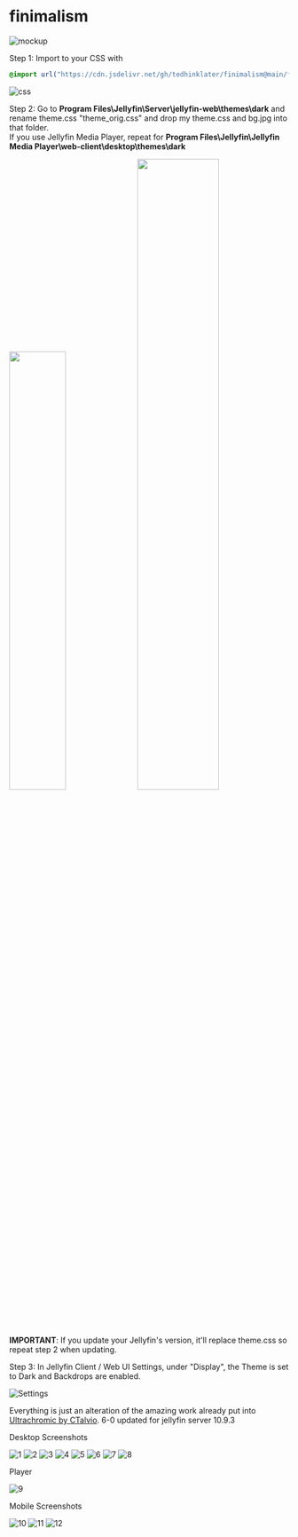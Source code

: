 # finimalism
![mockup](https://i.imgur.com/SDMj5hM.png)

Step 1: Import to your CSS with

```css
@import url("https://cdn.jsdelivr.net/gh/tedhinklater/finimalism@main/finimalism6-0.css");

```
![css](https://i.imgur.com/5ih5O1f.png)

Step 2: Go to **Program Files\Jellyfin\Server\jellyfin-web\themes\dark** and rename theme.css "theme_orig.css" and drop my theme.css and bg.jpg into that folder.<br>
If you use Jellyfin Media Player, repeat for **Program Files\Jellyfin\Jellyfin Media Player\web-client\desktop\themes\dark**

<img src="https://github.com/tedhinklater/finimalism/assets/66086488/38eef263-460c-4994-b214-e9b07cf051fb" width=45%>
<img src="https://github.com/tedhinklater/finimalism/assets/66086488/584196c3-8adc-4d92-866f-5dd75cfa2872" width=54%>

**IMPORTANT**: If you update your Jellyfin's version, it'll replace theme.css so repeat step 2 when updating.

Step 3: In Jellyfin Client / Web UI Settings, under "Display", the Theme is set to Dark and Backdrops are enabled. 

![Settings](https://i.imgur.com/Y3bt0pw.png)

Everything is just an alteration of the amazing work already put into [Ultrachromic by CTalvio](https://github.com/CTalvio/Ultrachromic). 6-0 updated for jellyfin server 10.9.3

Desktop Screenshots

![1](https://i.imgur.com/R4S9BjR.png)
![2](https://i.imgur.com/JMjskVo.png)
![3](https://i.imgur.com/iq1FptJ.png)
![4](https://i.imgur.com/HR5zb2t.png)
![5](https://i.imgur.com/R9rFmO6.png)
![6](https://i.imgur.com/CkS36Op.png)
![7](https://i.imgur.com/FJVQOL1.png)
![8](https://i.imgur.com/VhkLPLY.png)

Player

![9](https://i.imgur.com/0S4Be6w.png)

Mobile Screenshots

![10](https://i.imgur.com/rl9bayt.png)
![11](https://i.imgur.com/jgjHbtE.png)
![12](https://i.imgur.com/y2s3XNz.png)
